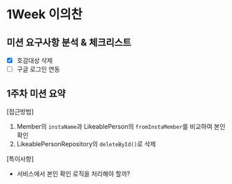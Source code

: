 # 1Week 이의찬


## 미션 요구사항 분석 & 체크리스트

- [x] 호감대상 삭제
- [ ] 구글 로그인 연동

## 1주차 미션 요약

[접근방법]
1. Member의 `instaName`과 LikeablePerson의 `fromInstaMember`를 비교하여 본인 확인
2. LikeablePersonRepository의 `deleteById()`로 삭제

[특이사항]
- 서비스에서 본인 확인 로직을 처리해야 할까?